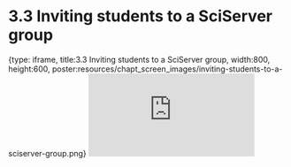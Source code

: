 # 3.3 Inviting students to a SciServer group
 
{type: iframe, title:3.3 Inviting students to a SciServer group, width:800, height:600, poster:resources/chapt_screen_images/inviting-students-to-a-sciserver-group.png}
![](https://sayumiyork.github.io/c-moor-ottr-generic/inviting-students-to-a-sciserver-group.html)
 

 
